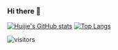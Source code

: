 ### Hi there 👋

[![Huijie's GitHub stats](https://github-readme-stats.vercel.app/api?username=huijiewei&show_icons=true)](https://github.com/huijiewei)
[![Top Langs](https://github-readme-stats.vercel.app/api/top-langs/?username=huijiewei&layout=compact?hide=c++,shell)](https://github.com/huijiewei)


![visitors](https://visitor-badge.laobi.icu/badge?page_id=huijiewei.huijiewei)
